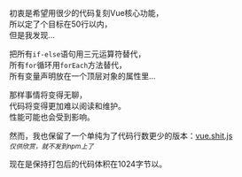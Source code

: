
   
初衷是希望用很少的代码复刻Vue核心功能，   
所以定了个目标在50行以内，   
但是我发现...   
   
把所有`if-else`语句用三元运算符替代，   
所有`for`循环用`forEach`方法替代，   
所有变量声明放在一个顶层对象的属性里...   
   
那样事情将变得无聊，   
代码将变得更加难以阅读和维护。   
性能可能也会受到影响。   
   
然而，我也保留了一个单纯为了代码行数更少的版本：[vue.shit.js](./vue.shit.js)   
*<small>仅供欣赏，就不发到npm上了</small>*   
   
现在是保持打包后的代码体积在1024字节以。